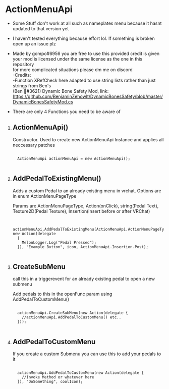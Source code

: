 # ActionMenuApi <br>
- Some Stuff don't work at all such as nameplates menu because it hasnt updated to that version yet
- I haven't tested everything because effort lol. If something is broken open up an issue plz
- Made by gompo#6956 you are free to use this provided credit is given<br>
  your mod is licensed under the same license as the one in this repository <br>
  for more complicated situations please dm me on discord<br>
-Credits:  <br>
  -Function XRefCheck here adapted to use string lists rather than just strings from Ben's <br>
  (Ben 🐾#3621) Dynamic Bone Safety Mod, link: https://github.com/BenjaminZehowlt/DynamicBonesSafety/blob/master/DynamicBonesSafetyMod.cs<br>


- There are only 4 Functions you need to be aware of
<ol>
  <li>
<h2>ActionMenuApi()</h2>
  <p>
    Constructor. Used to create new ActionMenuApi Instance and applies all neccessary patches 
  </p>
  <pre><code class='language-cs'>
  ActionMenuApi actionMenuApi = new ActionMenuApi();
  </code></pre>
  </li>
<li><h2>AddPedalToExistingMenu()</h2>
  <p>
    Adds a custom Pedal to an already existing menu in vrchat. Options are in enum ActionMenuPageType
  </p>
  <p>
    Params are ActionMenuPageType, Action(onClick), string(Pedal Text), Texture2D(Pedal Texture), Insertion(Insert before or after VRChat)
  </p>
  <pre><code class='language-cs'>
  actionMenuApi.AddPedalToExistingMenu(ActionMenuApi.ActionMenuPageType.Options, new Action(delegate
  {
    MelonLogger.Log("Pedal Pressed");                  
  }), "Example Button", icon, ActionMenuApi.Insertion.Post);
  </code></pre>
  </li>
<li><h2>CreateSubMenu</h2><p>
    call this in a triggerevent for an already existing pedal to open a new submenu
  </p>
  <p>
    Add pedals to this in the openFunc param using AddPedalToCustomMenu()
  </p>
  <pre><code class='language-cs'>
  actionMenuApi.CreateSubMenu(new Action(delegate {
    //actionMenuApi.AddPedalToCustomMenu() etc..
  }));
  </code></pre>
  </li>
<li><h2>AddPedalToCustomMenu</h2><p>
    If you create a custom Submenu you can use this to add your pedals to it
  </p>
  <pre><code class='language-cs'>
  actionMenuApi.AddPedalToCustomMenu(new Action(delegate {
    //Invoke Method or whatever here
  }), "DoSomething", coolIcon);
  </code></pre></li>
  </ol>
